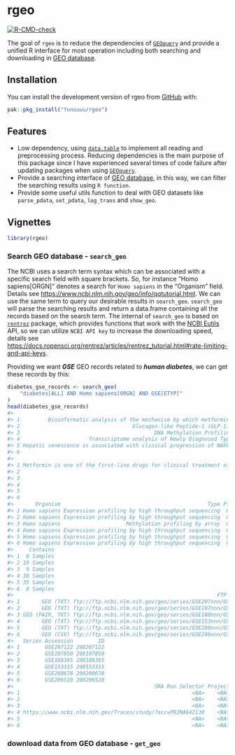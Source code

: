 
<!-- README.md is generated from README.Rmd. Please edit that file -->

# rgeo

<!-- badges: start -->

[![R-CMD-check](https://github.com/Yunuuuu/rgeo/actions/workflows/R-CMD-check.yaml/badge.svg)](https://github.com/Yunuuuu/rgeo/actions/workflows/R-CMD-check.yaml)
<!-- badges: end -->

The goal of `rgeo` is to reduce the dependencies of
[`GEOquery`](https://github.com/seandavi/GEOquery) and provide a unified
R interface for most operation including both searching and downloading
in [GEO database](https://www.ncbi.nlm.nih.gov/geo/).

## Installation

You can install the development version of rgeo from
[GitHub](https://github.com/) with:

``` r
pak::pkg_install("Yunuuuu/rgeo")
```

## Features

-   Low dependency, using
    [`data.table`](https://github.com/Rdatatable/data.table) to
    implement all reading and preprocessing process. Reducing
    dependencies is the main purpose of this package since I have
    experienced several times of code failure after updating packages
    when using [`GEOquery`](https://github.com/seandavi/GEOquery).
-   Provide a searching interface of [GEO
    database](https://www.ncbi.nlm.nih.gov/geo/), in this way, we can
    filter the searching results using `R function`.
-   Provide some useful utils function to deal with GEO datasets like
    `parse_pdata`, `set_pdata`, `log_trans` and `show_geo`.

## Vignettes

``` r
library(rgeo)
```

### Search GEO database - `search_geo`

The NCBI uses a search term syntax which can be associated with a
specific search field with square brackets. So, for instance “Homo
sapiens\[ORGN\]” denotes a search for `Homo sapiens` in the “Organism”
field. Details see
<https://www.ncbi.nlm.nih.gov/geo/info/qqtutorial.html>. We can use the
same term to query our desirable results in `search_geo`. `search_geo`
will parse the searching results and return a data.frame containing all
the records based on the search term. The internal of `search_geo` is
based on [`rentrez`](https://github.com/ropensci/rentrez) package, which
provides functions that work with the [NCBI
Eutils](http://www.ncbi.nlm.nih.gov/books/NBK25500/) API, so we can
utilize `NCBI API key` to increase the downloading speed, details see
<https://docs.ropensci.org/rentrez/articles/rentrez_tutorial.html#rate-limiting-and-api-keys>.

Providing we want ***GSE*** GEO records related to ***human diabetes***,
we can get these records by this:

``` r
diabetes_gse_records <- search_geo(
    "diabetes[ALL] AND Homo sapiens[ORGN] AND GSE[ETYP]"
)
head(diabetes_gse_records)
#>                                                                                                                                         Title
#> 1         Bioinformatic analysis of the mechanism by which metformin enhances chemosensitivity of head and neck squamous cell carcinoma cells
#> 2                                    Glucagon-like Peptide-1 (GLP-1) Rescue Diabetic Cardiac Dysfuntions in Human iPSC-Derived Cardiomyocytes
#> 3                                           DNA Methylation Profiling Reveals Novel Pathway Implicated in Cardiovascular Diseases of Diabetes
#> 4                      Transcriptome analysis of Newly Diagnosed Type 2 Diabetes Subjects identifies genes to predict Metformin drug Response
#> 5 Hepatic senescence is associated with clinical progression of NAFLD/NASH: Role of BMP4 and its antagonist Gremlin1 (Visceral adipose cells)
#> 6                                                                              Single-cell Transcriptome Atlas of the Human Corpus Cavernosum
#>                                                                                                                                                                                                                                                                                                                                                                                                                                                                                                                                                    Summary
#> 1 Metformin is one of the first-line drugs for clinical treatment of type II diabetes, and recent studies have found that metformin can inhibit the development of multiple malignant tumors. When metformin is combined with chemotherapeutic drugs to treat head and neck squamous cell carcinoma（HNSCC）, it can effectively enhance the efficacy of chemotherapy. The aim of this study was to define the signaling pathways regulated by metformin in HNSCC, and the underlying mechanisms by which metformin sensitizes HNSCC chemotherapy. more...
#> 2                                                                                                                   We investigate the effects of GLP-1 on diabetic cardiomyocytes (DCMs) model established by human induced pluripotent stem cells-derived cardiomyocytes (iPSC-CMs). Two subtypes of GLP-1, GLP-17-36 and GLP-19-36, were evaluated for their efficacy on hypertrophic phenotype, impaired calcium homeostasis and electrophysiological properties. RNA-seq was performed to reveal the underlying molecular mechanism of GLP-1. more...
#> 3                                                                                                                                                                                      Epigenetics was reported to mediate the effects of environmental risk factors on disease pathogenesis. To unleash the role of DNA methylation modification in the pathological process of cardiovascular diseases in diabetes, we screened differentially methylated genes by methylated DNA immunoprecipitation chip (MeDIP-chip) among the enrolled participants.
#> 4                                                                                          Aims: Metformin is a widely used, primary drug of choice to treat individuals with type 2 diabetes (T2D). Clinically, inter-individual variability of drug response is of significant  concern. The targets and precise mechanisms of action for metformin is still under interrogation. In the present study, a whole transcriptome analysis was performed with an  intent to identify predictive biomarkers of metformin response in T2D individuals. more...
#> 5                                                                                                                                                                                                                                                                                                                                                                                              To understand the role of adipose tissue senescence in NAFLD/NASH,  RNA sequencing was performed in the visceral adipose tissue of NAFLD and NASH pateints.
#> 6                                                                                                                                                                                                                                                                                                                                                                                                              Single-cell transcriptomes of corpus cavernosum from three males with normal erections and five organic erectile dysfunction (ED) patients.
#>       Organism                                               Type Platforms
#> 1 Homo sapiens Expression profiling by high throughput sequencing  GPL20795
#> 2 Homo sapiens Expression profiling by high throughput sequencing  GPL11154
#> 3 Homo sapiens                     Methylation profiling by array  GPL16353
#> 4 Homo sapiens Expression profiling by high throughput sequencing  GPL17303
#> 5 Homo sapiens Expression profiling by high throughput sequencing  GPL16791
#> 6 Homo sapiens Expression profiling by high throughput sequencing  GPL24676
#>     Contains
#> 1  6 Samples
#> 2 16 Samples
#> 3  9 Samples
#> 4 30 Samples
#> 5 35 Samples
#> 6  8 Samples
#>                                                                 FTP download
#> 1       GEO (TXT) ftp://ftp.ncbi.nlm.nih.gov/geo/series/GSE207nnn/GSE207122/
#> 2       GEO (TXT) ftp://ftp.ncbi.nlm.nih.gov/geo/series/GSE197nnn/GSE197850/
#> 3 GEO (PAIR, TXT) ftp://ftp.ncbi.nlm.nih.gov/geo/series/GSE188nnn/GSE188395/
#> 4       GEO (TXT) ftp://ftp.ncbi.nlm.nih.gov/geo/series/GSE153nnn/GSE153315/
#> 5       GEO (TXT) ftp://ftp.ncbi.nlm.nih.gov/geo/series/GSE200nnn/GSE200678/
#> 6       GEO (CSV) ftp://ftp.ncbi.nlm.nih.gov/geo/series/GSE206nnn/GSE206528/
#>   Series Accession        ID
#> 1        GSE207122 200207122
#> 2        GSE197850 200197850
#> 3        GSE188395 200188395
#> 4        GSE153315 200153315
#> 5        GSE200678 200200678
#> 6        GSE206528 200206528
#>                                             SRA Run Selector Project Datasets
#> 1                                                       <NA>    <NA>     <NA>
#> 2                                                       <NA>    <NA>     <NA>
#> 3                                                       <NA>    <NA>     <NA>
#> 4 https://www.ncbi.nlm.nih.gov/Traces/study/?acc=PRJNA642130    <NA>     <NA>
#> 5                                                       <NA>    <NA>     <NA>
#> 6                                                       <NA>    <NA>     <NA>
```

### download data from GEO database - `get_geo`
